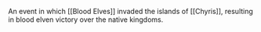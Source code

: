 An event in which [[Blood Elves]] invaded the islands of [[Chyris]], resulting in blood elven victory over the native kingdoms.